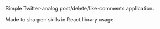 Simple Twitter-analog post/delete/like-comments application.

Made to sharpen skills in React library usage.